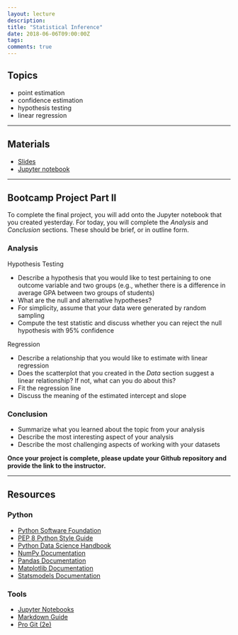 ```yaml
---
layout: lecture
description: 
title: "Statistical Inference"
date: 2018-06-06T09:00:00Z
tags:
comments: true
---
```


## Topics
 * point estimation
 * confidence estimation
 * hypothesis testing
 * linear regression

-----

## Materials
 * <a target="_blank" href="{{ site.url }}/python-stats/download/lec4_stat_inference.pdf">Slides</a>
* <a target="_blank" href="{{ site.url }}/python-stats/download/lec4_stat_inference.ipynb">Jupyter notebook</a>

-----

## Bootcamp Project Part II
To complete the final project, you will add onto the Jupyter notebook that you created yesterday.  For today, you will complete the *Analysis* and *Conclusion* sections.  These should be brief, or in outline form.  

### Analysis
Hypothesis Testing
 * Describe a hypothesis that you would like to test pertaining to one outcome variable and two groups (e.g., whether there is a difference in average GPA between two groups of students)
 * What are the null and alternative hypotheses?
 * For simplicity, assume that your data were generated by random sampling
 * Compute the test statistic and discuss whether you can reject the null hypothesis with 95% confidence

Regression
 * Describe a relationship that you would like to estimate with linear regression
 * Does the scatterplot that you created in the *Data* section suggest a linear relationship? If not, what can you do about this?
 * Fit the regression line
 * Discuss the meaning of the estimated intercept and slope

### Conclusion
 * Summarize what you learned about the topic from your analysis
 * Describe the most interesting aspect of your analysis
 * Describe the most challenging aspects of working with your datasets

**Once your project is complete, please update your Github repository and provide the link to the instructor.**

-----

## Resources

### Python
 * <a href="https://www.python.org/" target="_blank">Python Software Foundation</a>
 * <a href="http://pep8.org/" target="_blank">PEP 8 Python Style Guide</a>
 * <a href="https://jakevdp.github.io/PythonDataScienceHandbook/index.html" target="_blank">Python Data Science Handbook</a>
 * <a href="https://docs.scipy.org/doc/numpy/" target="_blank">NumPy Documentation</a>
 * <a href="http://pandas.pydata.org/pandas-docs/stable/" target="_blank">Pandas Documentation</a>
 * <a href="https://matplotlib.org/" target="_blank">Matplotlib Documentation</a>
 * <a href="http://www.statsmodels.org/stable/index.html" target="_blank">Statsmodels Documentation</a>

### Tools
 * <a href="https://jupyter.org/" target="_blank">Jupyter Notebooks</a>
 * <a href="https://www.markdownguide.org/" target="_blank">Markdown Guide</a>
 * <a href="https://git-scm.com/book/en/v2" target="_blank">Pro Git (2e)</a>
